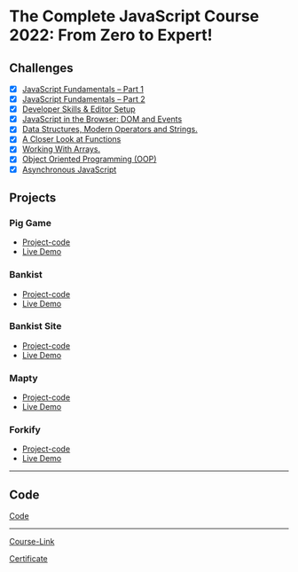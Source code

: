 # The Complete JavaScript Course 2022: From Zero to Expert!

## Challenges

- [x] [JavaScript Fundamentals – Part 1 ](./Challenges/JavaScript%20Fundamentals%20%E2%80%93%20Part%201/)
- [x] [JavaScript Fundamentals – Part 2](./Challenges/JavaScript%20Fundamentals%20%E2%80%93%20Part%202/)
- [x] [Developer Skills & Editor Setup ](./Challenges/Developer%20Skills%20%26%20Editor%20Setup/)
- [x] [JavaScript in the Browser: DOM and Events](./Challenges/JavaScript%20in%20the%20Browser%20DOM%20and%20Events/)
- [x] [Data Structures, Modern Operators and Strings.](./Challenges/Data%20Structures%2C%20Modern%20Operators%20and%20Strings/)
- [x] [A Closer Look at Functions](./Challenges/A%20Closer%20Look%20at%20Functions/)
- [x] [Working With Arrays.](./Challenges/Working%20With%20Arrays/)
- [x] [Object Oriented Programming (OOP)](<./Challenges/Object%20Oriented%20Programming%20(OOP)/>)
- [x] [Asynchronous JavaScript](./Challenges/Asynchronous%20JavaScript/)

## Projects

### Pig Game

- [Project-code](./Projects/Pig-Game)
- [Live Demo]()

### Bankist

- [Project-code](./Projects/Bankist)
- [Live Demo]()

### Bankist Site

- [Project-code](./Projects/Bankist-Site)
- [Live Demo]()

### Mapty

- [Project-code](./Projects/Mapty)
- [Live Demo]()

### Forkify

- [Project-code](./Projects/Forkify)
- [Live Demo]()

---

## Code

[Code](Code)

---

[Course-Link](https://www.udemy.com/course/the-complete-javascript-course/)<br>

[Certificate](https://www.udemy.com/certificate/UC-3dec0b65-0644-4004-a320-37ead834e8ec/)

